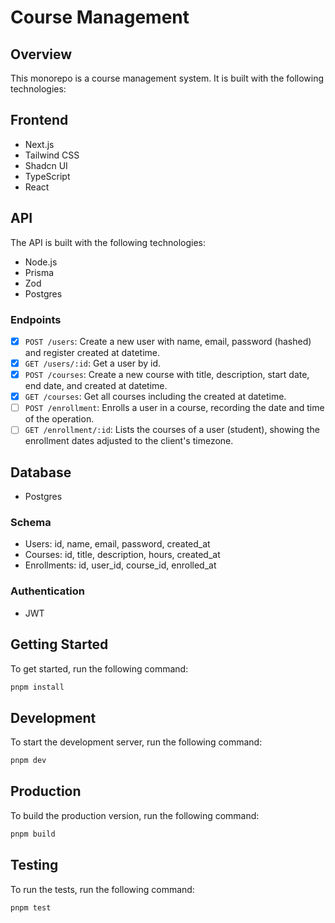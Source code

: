 # Course Management

## Overview

This monorepo is a course management system. It is built with the following technologies:

## Frontend

- Next.js
- Tailwind CSS
- Shadcn UI
- TypeScript
- React

## API

The API is built with the following technologies:

- Node.js
- Prisma
- Zod
- Postgres

### Endpoints

- [x] `POST /users`: Create a new user with name, email, password (hashed) and register created at datetime.
- [x] `GET /users/:id`: Get a user by id.
- [x] `POST /courses`: Create a new course with title, description, start date, end date, and created at datetime.
- [x] `GET /courses`: Get all courses including the created at datetime.
- [ ] `POST /enrollment`: Enrolls a user in a course, recording the date and time of the operation.
- [ ] `GET /enrollment/:id`: Lists the courses of a user (student), showing the enrollment dates adjusted to the client's timezone.

## Database

- Postgres

### Schema

- Users: id, name, email, password, created_at
- Courses: id, title, description, hours, created_at
- Enrollments: id, user_id, course_id, enrolled_at

### Authentication

- JWT

## Getting Started

To get started, run the following command:

```bash
pnpm install
```

## Development

To start the development server, run the following command:

```bash
pnpm dev
```

## Production

To build the production version, run the following command:

```bash
pnpm build
```

## Testing

To run the tests, run the following command:

```bash
pnpm test
```
